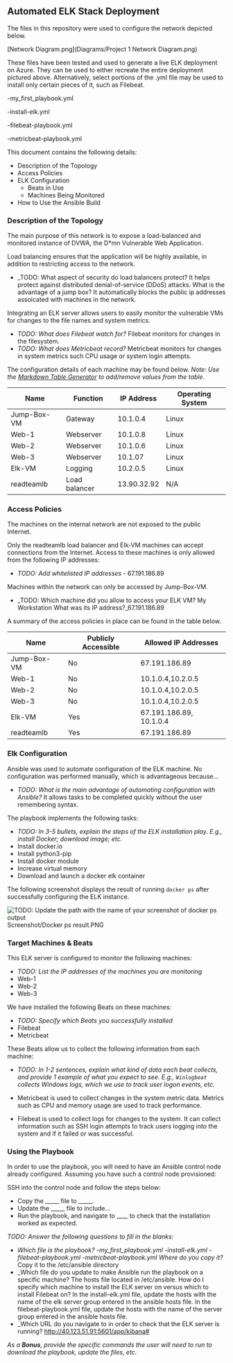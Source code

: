 ## Automated ELK Stack Deployment

The files in this repository were used to configure the network depicted below.

[Network Diagram.png](Diagrams/Project 1 Network Diagram.png)

These files have been tested and used to generate a live ELK deployment on Azure. They can be used to either recreate the entire deployment pictured above. Alternatively, select portions of the .yml file may be used to install only certain pieces of it, such as Filebeat.

  -my_first_playbook.yml
  
  -install-elk.yml
  
  -filebeat-playbook.yml
  
  -metricbeat-playbook.yml

This document contains the following details:
- Description of the Topology
- Access Policies
- ELK Configuration
  - Beats in Use
  - Machines Being Monitored
- How to Use the Ansible Build


### Description of the Topology

The main purpose of this network is to expose a load-balanced and monitored instance of DVWA, the D*mn Vulnerable Web Application.

Load balancing ensures that the application will be highly available, in addition to restricting access to the network.
- _TODO: What aspect of security do load balancers protect? It helps protect against distributed denial-of-service (DDoS) attacks. What is the advantage of a jump box? It automatically blocks the public ip addresses assoicated with machines in the network.

Integrating an ELK server allows users to easily monitor the vulnerable VMs for changes to the file names and system metrics.
- _TODO: What does Filebeat watch for?_ Filebeat monitors for changes in the filesystem.
- _TODO: What does Metricbeat record?_ Metricbeat monitors for changes in system metrics such CPU usage or system login attempts.
 
The configuration details of each machine may be found below.
_Note: Use the [Markdown Table Generator](http://www.tablesgenerator.com/markdown_tables) to add/remove values from the table_.


| Name        | Function      | IP Address | Operating System |
|-------------|---------------|------------|------------------|
| Jump-Box-VM | Gateway       | 10.1.0.4   | Linux            |
| Web-1       | Webserver     | 10.1.0.8   | Linux            |
| Web-2       | Webserver     | 10.1.0.6   | Linux            |
| Web-3       | Webserver     | 10.1.07    | Linux            |
| Elk-VM      | Logging       | 10.2.0.5   | Linux            |
|readteamlb   | Load balancer | 13.90.32.92| N/A              |


### Access Policies

The machines on the internal network are not exposed to the public Internet. 

Only the readteamlb load balancer and Elk-VM machines can accept connections from the Internet. Access to these machines is only allowed from the following IP addresses:
- _TODO: Add whitelisted IP addresses_ - 67.191.186.89

Machines within the network can only be accessed by Jump-Box-VM.
- _TODO: Which machine did you allow to access your ELK VM? My Workstation What was its IP address?_67.191.186.89

A summary of the access policies in place can be found in the table below.

| Name        | Publicly Accessible | Allowed IP Addresses    |
|-------------|---------------------|-------------------------|
| Jump-Box-VM | No                  | 67.191.186.89           |
| Web-1       | No                  | 10.1.0.4,10.2.0.5       |
| Web-2       | No                  | 10.1.0.4,10.2.0.5       |
| Web-3       | No                  | 10.1.0.4,10.2.0.5       |
| Elk-VM      | Yes                 | 67.191.186.89, 10.1.0.4 |
| readteamlb  | Yes                 | 67.191.186.89           |

### Elk Configuration

Ansible was used to automate configuration of the ELK machine. No configuration was performed manually, which is advantageous because...
- _TODO: What is the main advantage of automating configuration with Ansible?_
It allows tasks to be completed quickly without the user remembering syntax.

The playbook implements the following tasks:
- _TODO: In 3-5 bullets, explain the steps of the ELK installation play. E.g., install Docker; download image; etc._
- Install docker.io
- Install python3-pip
- Install docker module
- Increase virtual memory
- Download and launch a docker elk container

The following screenshot displays the result of running `docker ps` after successfully configuring the ELK instance.

![TODO: Update the path with the name of your screenshot of docker ps output](Images/docker_ps_output.png)
Screenshot/Docker ps result.PNG

### Target Machines & Beats
This ELK server is configured to monitor the following machines:
- _TODO: List the IP addresses of the machines you are monitoring_
- Web-1
- Web-2
- Web-3

We have installed the following Beats on these machines:
- _TODO: Specify which Beats you successfully installed_
- Filebeat
- Metricbeat

These Beats allow us to collect the following information from each machine:
- _TODO: In 1-2 sentences, explain what kind of data each beat collects, and provide 1 example of what you expect to see. E.g., `Winlogbeat` collects Windows logs, which we use to track user logon events, etc._

-	Metricbeat is used to collect changes in the system metric data.    Metrics such as CPU and memory usage are used to track performance.

-	Filebeat is used to collect logs for changes to the system.  It can collect information such as SSH login attempts to track users logging into the system and if it failed or was successful. 


### Using the Playbook
In order to use the playbook, you will need to have an Ansible control node already configured. Assuming you have such a control node provisioned: 

SSH into the control node and follow the steps below:
- Copy the _____ file to _____.
- Update the _____ file to include...
- Run the playbook, and navigate to ____ to check that the installation worked as expected.

_TODO: Answer the following questions to fill in the blanks:_
- _Which file is the playbook? 
  -my_first_playbook.yml
  -install-elk.yml
  -filebeat-playbook.yml
  -metricbeat-playbook.yml
Where do you copy it?_
Copy it to the /etc/ansible directory
- _Which file do you update to make Ansible run the playbook on a specific machine? 
The hosts file located in /etc/ansible. 
How do I specify which machine to install the ELK server on versus which to install Filebeat on?
In the install-elk.yml file, update the hosts with the name of the elk server group entered in the ansible hosts file. 
In the filebeat-playbook.yml file, update the hosts with the name of the server group entered in the ansible hosts file.
- _Which URL do you navigate to in order to check that the ELK server is running? http://40.123.51.91:5601/app/kibana#

_As a **Bonus**, provide the specific commands the user will need to run to download the playbook, update the files, etc._
